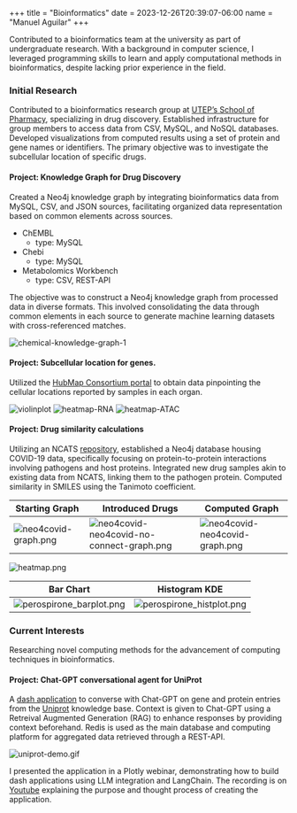 +++
title = "Bioinformatics"
date = 2023-12-26T20:39:07-06:00
name = "Manuel Aguilar"
+++

Contributed to a bioinformatics team at the university as part of undergraduate research.
With a background in computer science, I leveraged programming skills to learn and apply computational methods in bioinformatics, despite lacking prior experience in the field.

### Initial Research

Contributed to a bioinformatics research group at [UTEP’s School of Pharmacy](https://github.com/sirimullalab), specializing in drug discovery. 
Established infrastructure for group members to access data from CSV, MySQL, and NoSQL databases.
Developed visualizations from computed results using a set of protein and gene names or identifiers. The primary objective was to investigate the subcellular location of specific drugs.

#### Project: Knowledge Graph for Drug Discovery

Created a Neo4j knowledge graph by integrating bioinformatics data from MySQL, CSV, and JSON sources, facilitating organized data representation based on common elements across sources.

* ChEMBL
    * type: MySQL
* Chebi 
    * type: MySQL
* Metabolomics Workbench
    * type: CSV, REST-API

The objective was to construct a Neo4j knowledge graph from processed data in diverse formats.
This involved consolidating the data through common elements in each source to generate machine learning datasets with cross-referenced matches.

![chemical-knowledge-graph-1](/RadialEmbedding.png)

#### Project: Subcellular location for genes.

Utilized the [HubMap Consortium portal](https://portal.hubmapconsortium.org/) to obtain data pinpointing the cellular locations reported by samples in each organ.

![violinplot](/violinplot.png)
![heatmap-RNA](/heatmap-RNA.png)
![heatmap-ATAC](/heatmap-ATAC.png)

#### Project: Drug similarity calculations

Utilizing an NCATS [repository](https://github.com/ncats/neo4covid19), established a Neo4j database housing COVID-19 data, specifically focusing on protein-to-protein interactions involving pathogens and host proteins.
Integrated new drug samples akin to existing data from NCATS, linking them to the pathogen protein. Computed similarity in SMILES using the Tanimoto coefficient.

| Starting Graph                               | Introduced Drugs                                                                       | Computed Graph                                                    |
|----------------------------------------------|----------------------------------------------------------------------------------------|-------------------------------------------------------------------|
| ![neo4covid-graph.png](/neo4covid-graph.png) | ![neo4covid-neo4covid-no-connect-graph.png](/neo4covid-neo4covid-no-connect-graph.png) | ![neo4covid-neo4covid-graph.png](/neo4covid-neo4covid-graph.png)  |

![heatmap.png](/heatmap.png)

| Bar Chart                     | Histogram KDE                                          |
|-------------------------------|--------------------------------------------------------|
| ![perospirone_barplot.png](/perospirone_barplot.png) | ![perospirone_histplot.png](/perospirone_histplot.png) |

### Current Interests

Researching novel computing methods for the advancement of computing techniques in bioinformatics. 

#### Project: Chat-GPT conversational agent for UniProt 

A [dash application](https://github.com/manguilar22/langchain-dash-app) to converse with Chat-GPT on gene and protein entries from the [Uniprot](https://www.uniprot.org/) knowledge base.
Context is given to Chat-GPT using a Retreival Augmented Generation (RAG) to enhance responses by providing context beforehand.
Redis is used as the main database and computing platform for aggregated data retrieved through a REST-API.   

![uniprot-demo.gif](/uniprot-demo.gif)

I presented the application in a Plotly webinar, demonstrating how to build dash applications using LLM integration and LangChain.
The recording is on [Youtube](https://youtu.be/sVHfc27BlSE?feature=shared&t=1519) explaining the purpose and thought process of creating the application.